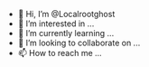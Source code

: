 - 👋 Hi, I’m @Localrootghost
- 👀 I’m interested in ...
- 🌱 I’m currently learning ...
- 💞️ I’m looking to collaborate on ...
- 📫 How to reach me ...

<!---
Localrootghost/Localrootghost is a ✨ special ✨ repository because its `README.md` (this file) appears on your GitHub profile.
You can click the Preview link to take a look at your changes.
--->
